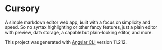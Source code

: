 # Cursory

A simple markdown editor web app, built with a focus on simplicity and speed.
So no syntax highlighting or other fancy features, just a plain editor with preview,
   data storage, a capable but plain-looking editor, and more.

   This project was generated with [Angular CLI](https://github.com/angular/angular-cli) version 11.2.12.
